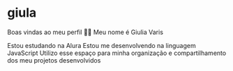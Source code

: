 # giula

Boas vindas ao meu perfil 💙💙
Meu nome é Giulia Varis

Estou estudando na Alura
Estou me desenvolvendo na linguagem JavaScript
Utilizo esse espaço para minha organização e compartilhamento dos meu projetos desenvolvidos
